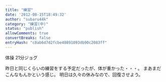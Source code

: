 ```yaml
---
title: "練習"
date: '2012-08-15T18:49:32'
author: "subaru44k"
category: "練習(中)"
status: "publish"
allowComments: true
convertBreaks: false
entryHash: "c8ab6d7d2fcbe48891093db90c2083ff"
---
```

体操
21分ジョグ

昨日と同じくらいの練習をする予定だったが、体が重かった・・・。
まあまだこんなもんかという感じ。
明日は久々の休みなので、回復させよう。

